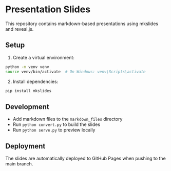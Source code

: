 # Presentation Slides

This repository contains markdown-based presentations using mkslides and reveal.js.

## Setup

1. Create a virtual environment:
```bash
python -m venv venv
source venv/bin/activate  # On Windows: venv\Scripts\activate
```

2. Install dependencies:
```bash
pip install mkslides
```

## Development

- Add markdown files to the `markdown_files` directory
- Run `python convert.py` to build the slides
- Run `python serve.py` to preview locally

## Deployment

The slides are automatically deployed to GitHub Pages when pushing to the main branch.
